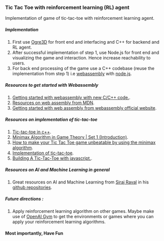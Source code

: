 ### Tic Tac Toe with reinforcement learning (RL) agent
Implementation of game of tic-tac-toe with reinforcement learning agent.

##### Implementation
1. First use [Ogre3D](https://www.ogre3d.org/) for front end and interfacing and C++ for backend and RL agent.
2. After successful implementation of step 1, use Node.js for front end and visualizing the game and interaction. Hence increase reachability to users.
3. For back end processing of the game use a C++ codebase (reuse the implementation from step 1) i.e [webassembly](https://webassembly.org/) with [node.js](https://www.npmjs.com/package/webassembly).

##### Resources to get started with Webassembly
1. [Getting started with webassembly with new C/C++ code.](https://developer.mozilla.org/en-US/docs/WebAssembly/C_to_wasm).
2. [Resources on web assembly from MDN](https://developer.mozilla.org/en-US/docs/WebAssembly).
3. [Getting started with web assembly from webassembly official website](https://webassembly.org/getting-started/developers-guide/).

##### Resources on implementation of tic-tac-toe
1. [Tic-tac-toe in c++](http://www.cplusplus.com/forum/beginner/55728/).
2. [Minimax Algorithm in Game Theory | Set 1 (Introduction)](http://www.geeksforgeeks.org/minimax-algorithm-in-game-theory-set-1-introduction/).
3. [How to make your Tic Tac Toe game unbeatable by using the minimax algorithm](https://medium.freecodecamp.org/how-to-make-your-tic-tac-toe-game-unbeatable-by-using-the-minimax-algorithm-9d690bad4b37).
4. [Implementation of tic-tac-toe](http://www.geeksforgeeks.org/implementation-of-tic-tac-toe-game/).
5. [Building A Tic-Tac-Toe with javascript.](https://mostafa-samir.github.io/Tic-Tac-Toe-AI/).

##### Resources on AI and Machine Learning in general
1. Great resources on AI and Machine Learning from [Siraj Raval](http://www.youtube.com/c/sirajraval) in his [github repositories](https://github.com/llSourcell?tab=repositories).

##### Future directions :
1. Apply reinforcement learning algorithm on other games. Maybe make use of [OpenAI Gym](https://gym.openai.com/) to get the environments or games where you can apply your reinforcement learning algorithms.

#### Most importantly, Have Fun 
